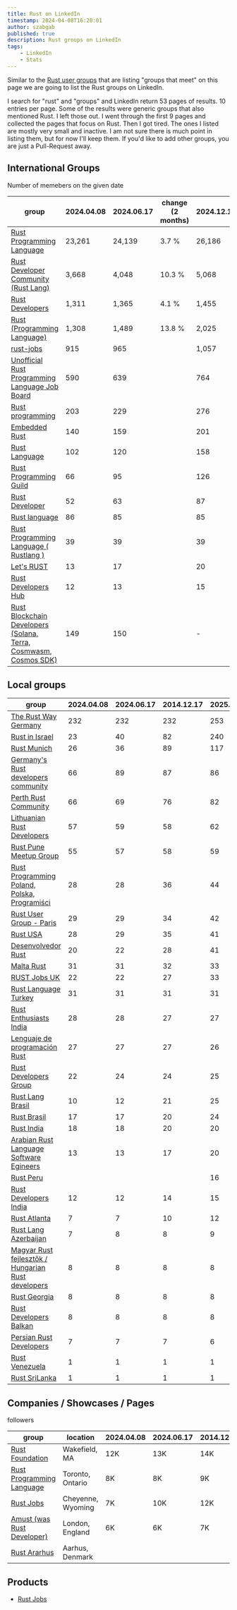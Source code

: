 ```yaml
---
title: Rust on LinkedIn
timestamp: 2024-04-08T16:20:01
author: szabgab
published: true
description: Rust groups on LinkedIn
tags:
    - LinkedIn
    - Stats
---
```


Similar to the [Rust user groups](/user-groups) that are listing "groups that meet" on this page we are going to list the Rust groups on LinkedIn.

I search for "rust" and "groups" and LinkedIn return 53 pages of results. 10 entries per page. Some of the results were generic groups that also mentioned Rust.
I left those out. I went through the first 9 pages and collected the pages that focus on Rust. Then I got tired. The ones I listed are mostly very small and inactive.
I am not sure there is much point in listing them, but for now I'll keep them. If  you'd like to add other groups, you are just a Pull-Request away.


## International Groups

Number of memebers on the given date

| group                                                                                                        |  2024.04.08 | 2024.06.17 |change (2 months) | 2024.12.17  | change (6 months) | 2025.06.17 |
| ------------------------------------------------------------------------------------------------------------ | ----------- | -----------|----------------- | ----------- | ----------------- | ---------- |
| [Rust Programming Language](https://www.linkedin.com/groups/4973032/)                                        | 23,261      | 24,139     | 3.7 %            | 26,186      |  8.4%             | 27,539     |
| [Rust Developer Community (Rust Lang)](https://www.linkedin.com/groups/12537155/)                            |  3,668      |  4,048     |10.3 %            |  5,068      | 25.1%             |  6,202     |
| [Rust Developers](https://www.linkedin.com/groups/6931877/)                                                  |  1,311      |  1,365     | 4.1 %            |  1,455      |  6.5%             |  1,538     |
| [Rust (Programming Language)](https://www.linkedin.com/groups/12566531/)                                     |  1,308      |  1,489     |13.8 %            |  2,025      | 35.9%             |  2,509     |
| [rust-jobs](https://www.linkedin.com/groups/8854292/)                                                        |    915      |    965     |                  | 1,057       |                   |  1,156     |
| [Unofficial Rust Programming Language Job Board](https://www.linkedin.com/groups/12495575/)                  |    590      |    639     |                  |   764       |                   |    840     |
| [Rust programming](https://www.linkedin.com/groups/13967773/)                                                |    203      |    229     |                  |   276       |                   |    318     |
| [Embedded Rust](https://www.linkedin.com/groups/9377917/)                                                    |    140      |    159     |                  |   201       |                   |    246     |
| [Rust Language](https://www.linkedin.com/groups/9272194/)                                                    |    102      |    120     |                  |   158       |                   |    195     |
| [Rust Programming Guild](https://www.linkedin.com/groups/9557754/)                                           |     66      |     95     |                  |   126       |                   |    145     |
| [Rust Developer](https://www.linkedin.com/groups/9082241/)                                                   |     52      |     63     |                  |    87       |                   |    114     |
| [Rust language](https://www.linkedin.com/groups/8733663/)                                                    |     86      |     85     |                  |    85       |                   |     80     |
| [Rust Programming Language ( Rustlang )](https://www.linkedin.com/groups/14028940/)                          |     39      |     39     |                  |    39       |                   |     38     |
| [Let's RUST](https://www.linkedin.com/groups/12767039/)                                                      |     13      |     17     |                  |    20       |                   |     21     |
| [Rust Developers Hub](https://www.linkedin.com/groups/14332092/)                                             |     12      |     13     |                  |    15       |                   |     15     |
| [Rust Blockchain Developers (Solana, Terra, Cosmwasm, Cosmos SDK)](https://www.linkedin.com/groups/8541444/) |    149      |    150     |                  |   -         |                   |  closed    |


## Local groups

| group                                                                                          | 2024.04.08 | 2024.06.17  | 2014.12.17 | 2025.06.17 |
| ---------------------------------------------------------------------------------------------- | ---------- | ----------- | ---------- | ---------- |
| [The Rust Way Germany](https://www.linkedin.com/groups/12783495/)                              | 232        | 232         | 232        |  253 |
| [Rust in Israel](https://www.linkedin.com/groups/12915149/)                                    |  23        |  40         | 82         |  240 |
| [Rust Munich](https://www.linkedin.com/groups/9802799/)                                        |  26        |  36         | 89         |  117 |
| [Germany's Rust developers community](https://www.linkedin.com/groups/12787409/)               |  66        |  89         | 87         |   86 |
| [Perth Rust Community](https://www.linkedin.com/groups/7439562/)                               |  66        |  69         | 76         |   82 |
| [Lithuanian Rust Developers](https://www.linkedin.com/groups/8205799/)                         |  57        |  59         | 58         |   62 |
| [Rust Pune Meetup Group](https://www.linkedin.com/groups/9514371/)                             |  55        |  57         | 58         |   59 |
| [Rust Programming Poland, Polska, Programiści](https://www.linkedin.com/groups/12699271/)      |  28        |  28         | 36         |   44 |
| [Rust User Group - Paris](https://www.linkedin.com/groups/12489231/)                           |  29        |  29         | 34         |   42 |
| [Rust USA](https://www.linkedin.com/groups/12501964/)                                          |  28        |  29         | 35         |   41 |
| [Desenvolvedor Rust](https://www.linkedin.com/groups/13887084/)                                |  20        |  22         | 28         |   41 |
| [Malta Rust](https://www.linkedin.com/groups/9519240/)                                         |  31        |  31         | 32         |   33 |
| [RUST Jobs UK](https://www.linkedin.com/groups/9046953/)                                       |  22        |  22         | 27         |   33 |
| [Rust Language Turkey](https://www.linkedin.com/groups/12742475/)                              |  31        |  31         | 31         |   31 |
| [Rust Enthusiasts India](https://www.linkedin.com/groups/13617212/)                            |  28        |  28         | 27         |   27 |
| [Lenguaje de programación Rust](https://www.linkedin.com/groups/13979404/)                     |  27        |  27         | 27         |   26 |
| [Rust Developers Group](https://www.linkedin.com/groups/8896423/)                              |  22        |  24         | 24         |   25 |
| [Rust Lang Brasil](https://www.linkedin.com/groups/9393397/)                                   |  10        |  12         | 21         |   25 |
| [Rust Brasil](https://www.linkedin.com/groups/8781783/)                                        |  17        |  17         | 20         |   24 |
| [Rust India](https://www.linkedin.com/groups/13982267/)                                        |  18        |  18         | 20         |   20 |
| [Arabian Rust Language Software Egineers](https://www.linkedin.com/groups/13949531/)           |  13        |  13         | 17         |   20 |
| [Rust Peru](https://www.linkedin.com/groups/13175332/)                                         |            |             |            |   16 |
| [Rust Developers India](https://www.linkedin.com/groups/12966595/)                             |  12        |  12         | 14         |   15 |
| [Rust Atlanta](https://www.linkedin.com/groups/12504849/)                                      |   7        |   7         | 10         |   12 |
| [Rust Lang Azerbaijan](https://www.linkedin.com/groups/9581819/)                               |   7        |   8         |  8         |    9 |
| [Magyar Rust fejlesztők / Hungarian Rust developers](https://www.linkedin.com/groups/9588003/) |   8        |   8         |  8         |    8 |
| [Rust Georgia](https://www.linkedin.com/groups/8980532/)                                       |   8        |   8         |  8         |    8 |
| [Rust Developers Balkan](https://www.linkedin.com/groups/13993997/)                            |   8        |   8         |  8         |    8 |
| [Persian Rust Developers](https://www.linkedin.com/groups/9085811/)                            |   7        |   7         |  7         |    6 |
| [Rust Venezuela](https://www.linkedin.com/groups/9809096/)                                     |   1        |   1         |  1         |    1 |
| [Rust SriLanka](https://www.linkedin.com/groups/14426899/)                                     |   1        |   1         |  1         |    1 |


## Companies / Showcases / Pages

followers

| group | location | 2024.04.08 | 2024.06.17  | 2014.12.17 | 2025.06.17 |
| ----- | -------- | ---------- | ----------- | ---------- | ---------- |
| [Rust Foundation](https://www.linkedin.com/company/rust-foundation/)                              | Wakefield, MA     | 12K | 13K | 14K |  16K |
| [Rust Programming Language](https://www.linkedin.com/showcase/knoldus-rust-programming-language/) | Toronto, Ontario  |  8K |  8K |  9K |   9K |
| [Rust Jobs](https://www.linkedin.com/company/rustjobs-dev/)                                       | Cheyenne, Wyoming |  7K | 10K | 12K |  15K |
| [Amust (was Rust Developer)](https://www.linkedin.com/company/amust-ev/)                          | London, England   |  6K |  6K |  7K |   7K |
| [Rust Ararhus](https://www.linkedin.com/company/rustaarhus/)                                      | Aarhus, Denmark   |     |     |     |  540 |

## Products

* [Rust Jobs](https://www.linkedin.com/products/rustjobs-dev-hire-rust-engineers/)



